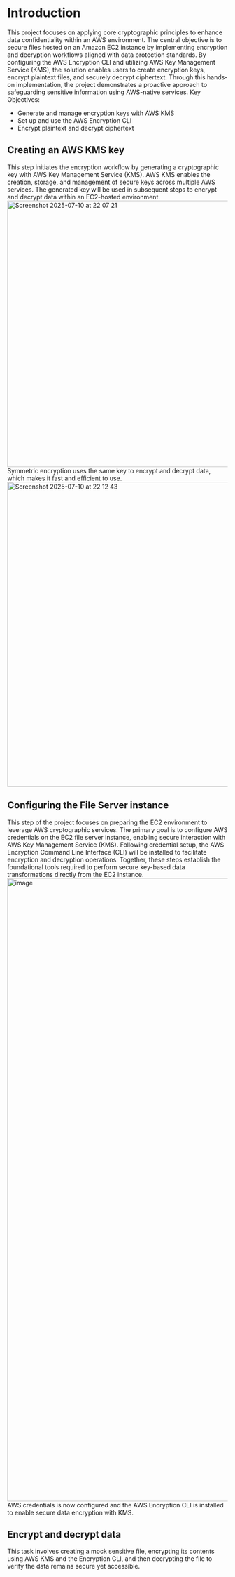 # Introduction
This project focuses on applying core cryptographic principles to enhance data confidentiality within an AWS environment. The central objective is to secure files hosted on an Amazon EC2 instance by implementing encryption and decryption workflows aligned with data protection standards. By configuring the AWS Encryption CLI and utilizing AWS Key Management Service (KMS), the solution enables users to create encryption keys, encrypt plaintext files, and securely decrypt ciphertext. Through this hands-on implementation, the project demonstrates a proactive approach to safeguarding sensitive information using AWS-native services.
Key Objectives:
- Generate and manage encryption keys with AWS KMS
- Set up and use the AWS Encryption CLI
- Encrypt plaintext and decrypt ciphertext
##  Creating an AWS KMS key
This step initiates the encryption workflow by generating a cryptographic key with AWS Key Management Service (KMS). AWS KMS enables the creation, storage, and management of secure keys across multiple AWS services. The generated key will be used in subsequent steps to encrypt and decrypt data within an EC2-hosted environment.
<img width="907" height="607" alt="Screenshot 2025-07-10 at 22 07 21" src="https://github.com/user-attachments/assets/6cbccd4a-8c4b-4fea-b72c-ce42babb9594" />
Symmetric encryption uses the same key to encrypt and decrypt data, which makes it fast and efficient to use.
<img width="1440" height="695" alt="Screenshot 2025-07-10 at 22 12 43" src="https://github.com/user-attachments/assets/24fda8f6-87e4-4570-a815-49e6247f1ff6" />
## Configuring the File Server instance
This step of the project focuses on preparing the EC2 environment to leverage AWS cryptographic services. The primary goal is to configure AWS credentials on the EC2 file server instance, enabling secure interaction with AWS Key Management Service (KMS). Following credential setup, the AWS Encryption Command Line Interface (CLI) will be installed to facilitate encryption and decryption operations. Together, these steps establish the foundational tools required to perform secure key-based data transformations directly from the EC2 instance.
<img width="2618" height="1420" alt="image" src="https://github.com/user-attachments/assets/642c03f7-02f5-4bae-a338-2b0d8b19f00a" />
AWS credentials is now configured and the AWS Encryption CLI is installed to enable secure data encryption with KMS.
## Encrypt and decrypt data
This task involves creating a mock sensitive file, encrypting its contents using AWS KMS and the Encryption CLI, and then decrypting the file to verify the data remains secure yet accessible.
